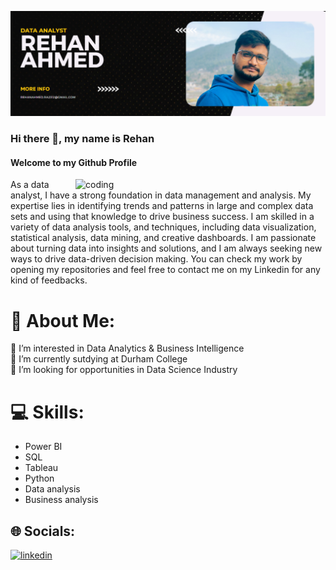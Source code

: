 ![logo](https://github.com/rehanahmed23/rehanahmed23/blob/main/Screenshot%202023-03-24%20214624.png)
### Hi there 👋, my name is Rehan
#### Welcome to my Github Profile
<img align="right" alt="coding" width="400" src="https://user-images.githubusercontent.com/55389276/140866485-8fb1c876-9a8f-4d6a-98dc-08c4981eaf70.gif">

As a data analyst, I have a strong foundation in data management and analysis. My expertise lies in identifying trends and patterns in large and complex data sets and using that knowledge to drive business success. I am skilled in a variety of data analysis tools, and techniques, including data visualization, statistical analysis, data mining, and creative dashboards. I am passionate about turning data into insights and solutions, and I am always seeking new ways to drive data-driven decision making.
You can check my work by opening my repositories and feel free to contact me on my Linkedin for any kind of feedbacks.

# 💫 About Me:
👀 I’m interested in Data Analytics & Business Intelligence<br>🌱 I’m currently sutdying at Durham College<br>💞️ I’m looking for opportunities in Data Science Industry<br>


# 💻 Skills: 
* Power BI
* SQL
* Tableau
* Python
* Data analysis
* Business analysis 

## 🌐 Socials:
[<img src='https://upload.wikimedia.org/wikipedia/commons/c/ca/LinkedIn_logo_initials.png' alt='linkedin' height='40'>](https://https://www.linkedin.com/in/rehan-a-0967161b7//) 







<!-- Proudly created with GPRM ( https://gprm.itsvg.in ) -->

<!---
vinitsangoi/vinitsangoi is a ✨ special ✨ repository because its `README.md` (this file) appears on your GitHub profile.
You can click the Preview link to take a look at your changes.
--->
